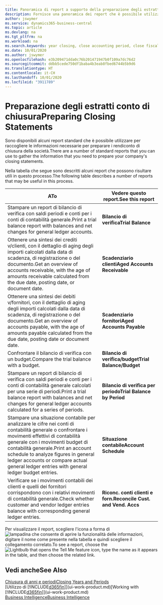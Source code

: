 ```yaml
---
title: Panoramica di report a supporto della preparazione degli estratti conto di chiusura | Documenti Microsoft
description: Fornisce una panoramica dei report che è possibile utilizzare per raccogliere le informazioni e preparare gli estratti conto di chiusura della società alla chiusura dell'anno fiscale.
author: jswymer
ms.service: dynamics365-business-central
ms.topic: article
ms.devlang: na
ms.tgt_pltfrm: na
ms.workload: na
ms.search.keywords: year closing, close accounting period, close fiscal year, aging, creditor payments, vendor payments, assets, liabilities, equity, analysis, reporting, financial report, business intelligence, BI, Power Bi, KPI
ms.date: 10/01/2020
ms.author: jswymer
ms.openlocfilehash: e3b209471dda0c76b201471947b0f109a7dc76d2
ms.sourcegitcommit: ddbb5cede750df1baba4b3eab8fbed6744b5b9d6
ms.translationtype: HT
ms.contentlocale: it-CH
ms.lasthandoff: 10/01/2020
ms.locfileid: "3911789"
---
```

# <a name="preparing-closing-statements"></a><span data-ttu-id="757ce-103">Preparazione degli estratti conto di chiusura</span><span class="sxs-lookup"><span data-stu-id="757ce-103">Preparing Closing Statements</span></span>
<span data-ttu-id="757ce-104">Sono disponibili alcuni report standard che è possibile utilizzare per raccogliere le informazioni necessarie per preparare i rendiconto di chiusura della società.</span><span class="sxs-lookup"><span data-stu-id="757ce-104">There are a number of standard reports that you can use to gather the information that you need to prepare your company's closing statements.</span></span>

<span data-ttu-id="757ce-105">Nella tabella che segue sono descritti alcuni report che possono risultare utili in questo processo.</span><span class="sxs-lookup"><span data-stu-id="757ce-105">The following table describes a number of reports that may be useful in this process.</span></span>  

| <span data-ttu-id="757ce-106">A</span><span class="sxs-lookup"><span data-stu-id="757ce-106">To</span></span> | <span data-ttu-id="757ce-107">Vedere questo report.</span><span class="sxs-lookup"><span data-stu-id="757ce-107">See this report</span></span> |
| --- | --- |
| <span data-ttu-id="757ce-108">Stampare un report di bilancio di verifica con saldi periodi e conti per i conti di contabilità generale.</span><span class="sxs-lookup"><span data-stu-id="757ce-108">Print a trial balance report with balances and net changes for general ledger accounts.</span></span> |<span data-ttu-id="757ce-109">**Bilancio di verifica**</span><span class="sxs-lookup"><span data-stu-id="757ce-109">**Trial Balance**</span></span> |
| <span data-ttu-id="757ce-110">Ottenere una sintesi dei crediti v/clienti, con il dettaglio di aging degli importi calcolati dalla data di scadenza, di registrazione o del documento.</span><span class="sxs-lookup"><span data-stu-id="757ce-110">Get an overview of accounts receivable, with the age of amounts receivable calculated from the due date, posting date, or document date.</span></span> |<span data-ttu-id="757ce-111">**Scadenziario clienti**</span><span class="sxs-lookup"><span data-stu-id="757ce-111">**Aged Accounts Receivable**</span></span> |
| <span data-ttu-id="757ce-112">Ottenere una sintesi dei debiti v/fornitori, con il dettaglio di aging degli importi calcolati dalla data di scadenza, di registrazione o del documento.</span><span class="sxs-lookup"><span data-stu-id="757ce-112">Get an overview of accounts payable, with the age of amounts payable calculated from the due date, posting date or document date.</span></span> |<span data-ttu-id="757ce-113">**Scadenziario fornitori**</span><span class="sxs-lookup"><span data-stu-id="757ce-113">**Aged Accounts Payable**</span></span> |
| <span data-ttu-id="757ce-114">Confrontare il bilancio di verifica con un budget.</span><span class="sxs-lookup"><span data-stu-id="757ce-114">Compare the trial balance with a budget.</span></span> |<span data-ttu-id="757ce-115">**Bilancio di verifica/budget**</span><span class="sxs-lookup"><span data-stu-id="757ce-115">**Trial Balance/Budget**</span></span> |
| <span data-ttu-id="757ce-116">Stampare un report di bilancio di verifica con saldi periodi e conti per i conti di contabilità generale calcolati per una serie di periodi.</span><span class="sxs-lookup"><span data-stu-id="757ce-116">Print a trial balance report with balances and net changes for general ledger accounts calculated for a series of periods.</span></span> |<span data-ttu-id="757ce-117">**Bilancio di verifica per periodo**</span><span class="sxs-lookup"><span data-stu-id="757ce-117">**Trial Balance by Period**</span></span> |
| <span data-ttu-id="757ce-118">Stampare una situazione contabile per analizzare le cifre nei conti di contabilità generale o confrontare i movimenti effettivi di contabilità generale con i movimenti budget di contabilità generale.</span><span class="sxs-lookup"><span data-stu-id="757ce-118">Print an account schedule to analyze figures in general ledger accounts or compare actual general ledger entries with general ledger budget entries.</span></span> |<span data-ttu-id="757ce-119">**Situazione contabile**</span><span class="sxs-lookup"><span data-stu-id="757ce-119">**Account Schedule**</span></span> |
| <span data-ttu-id="757ce-120">Verificare se i movimenti contabili dei clienti e quelli dei fornitori corrispondono con i relativi movimenti di contabilità generale.</span><span class="sxs-lookup"><span data-stu-id="757ce-120">Check whether customer and vendor ledger entries balance with corresponding general ledger entries.</span></span> |<span data-ttu-id="757ce-121">**Riconc. conti clienti e forn.**</span><span class="sxs-lookup"><span data-stu-id="757ce-121">**Reconcile Cust. and Vend. Accs**</span></span> |

<span data-ttu-id="757ce-122">Per visualizzare il report, scegliere l'icona a forma di ![lampadina che consente di aprire la funzionalità delle informazioni](media/ui-search/search_small.png "Informazioni sull'operazione che si desidera eseguire"), digitare il nome come presente nella tabella e quindi scegliere il collegamento correlato.</span><span class="sxs-lookup"><span data-stu-id="757ce-122">To see a report, choose the ![Lightbulb that opens the Tell Me feature](media/ui-search/search_small.png "Tell me what you want to do") icon, type the name as it appears in the table, and then choose the related link.</span></span>

## <a name="see-also"></a><span data-ttu-id="757ce-123">Vedi anche</span><span class="sxs-lookup"><span data-stu-id="757ce-123">See Also</span></span>
[<span data-ttu-id="757ce-124">Chiusura di anni e periodi</span><span class="sxs-lookup"><span data-stu-id="757ce-124">Closing Years and Periods</span></span>](year-close-years-periods.md)  
<span data-ttu-id="757ce-125">[Utilizzo di [!INCLUDE[d365fin](includes/d365fin_md.md)]](ui-work-product.md)</span><span class="sxs-lookup"><span data-stu-id="757ce-125">[Working with [!INCLUDE[d365fin](includes/d365fin_md.md)]](ui-work-product.md)</span></span>  
[<span data-ttu-id="757ce-126">Business Intelligence</span><span class="sxs-lookup"><span data-stu-id="757ce-126">Business Intelligence</span></span>](bi.md)
